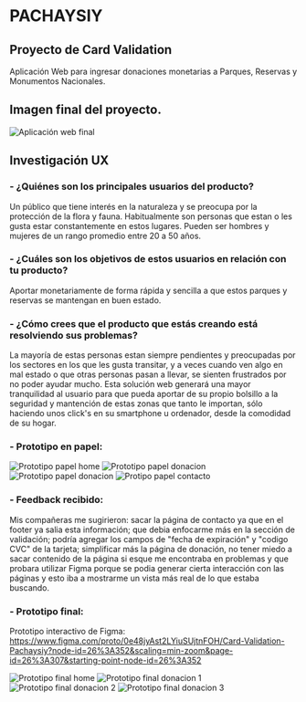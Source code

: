 # PACHAYSIY

## Proyecto de Card Validation

Aplicación Web para ingresar donaciones monetarias a Parques, Reservas y Monumentos Nacionales.

## Imagen final del proyecto.

![Aplicación web final](image/)

## Investigación UX

### - ¿Quiénes son los principales usuarios del producto?
Un público que tiene interés en la naturaleza y se preocupa por la protección de la flora y fauna. Habitualmente son personas que estan o les gusta estar constantemente en estos lugares. Pueden ser hombres y mujeres de un rango promedio entre 20 a 50 años.

### - ¿Cuáles son los objetivos de estos usuarios en relación con tu producto?

Aportar monetariamente de forma rápida y sencilla a que estos parques y reservas se mantengan en buen estado.

### - ¿Cómo crees que el producto que estás creando está resolviendo sus problemas?

La mayoría de estas personas estan siempre pendientes y preocupadas por los sectores en los que les gusta transitar, y a veces cuando ven algo en mal estado o que otras personas pasan a llevar, se sienten frustrados por no poder ayudar mucho. Esta solución web generará una mayor tranquilidad al usuario para que pueda aportar de su propio bolsillo a la seguridad y mantención de estas zonas que tanto le importan, sólo haciendo unos click's en su smartphone u ordenador, desde la comodidad de su hogar.

### - Prototipo en papel:

![Prototipo papel home](image/prot_home.jpg)
![Prototipo papel donacion](image/prot_donac1.jpg)
![Prototipo papel donacion](image/prot_donac2.jpg)
![Protipo papel contacto](image/prot_contact.jpg)

### - Feedback recibido:

Mis compañeras me sugirieron: sacar la página de contacto ya que en el footer ya salia esta información; que debia enfocarme más en la sección de validación; podría agregar los campos de "fecha de expiración" y "codigo CVC" de la tarjeta; simplificar más la página de donación, no tener miedo a sacar contenido de la página si esque me encontraba en problemas y que probara utilizar Figma porque se podia generar cierta interacción con las páginas y esto iba a mostrarme un vista más real de lo que estaba buscando.

### - Prototipo final:

Prototipo interactivo de Figma: https://www.figma.com/proto/0e48jyAst2LYiuSUjtnFOH/Card-Validation-Pachaysiy?node-id=26%3A352&scaling=min-zoom&page-id=26%3A307&starting-point-node-id=26%3A352

![Prototipo final home](image/protHome.jpg)
![Prototipo final donacion 1](image/protDonac1png)
![Prototipo final donacion 2](image/protDonac2.png)
![Prototipo final donacion 3](image/protDonac3.png)